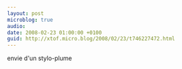 ```yaml
---
layout: post
microblog: true
audio: 
date: 2008-02-23 01:00:00 +0100
guid: http://xtof.micro.blog/2008/02/23/t746227472.html
---
```

envie d'un stylo-plume

